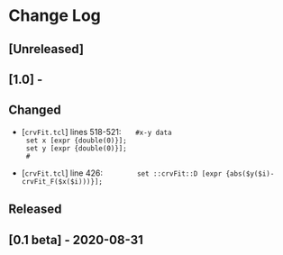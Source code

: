 # Change Log

## [Unreleased]
## [1.0] - 
## Changed
- [`crvFit.tcl`] lines 518-521: `	#x-y data`  
  `	set x [expr {double(0)}];`  
  `	set y [expr {double(0)}];`  
  `	#`

- [`crvFit.tcl`] line 426: `		set ::crvFit::D [expr {abs($y($i)-crvFit_F($x($i)))}];`

## Released
## [0.1 beta] - 2020-08-31

